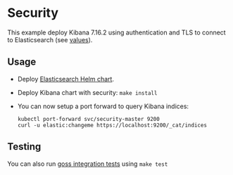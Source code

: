 # Security

This example deploy Kibana 7.16.2 using authentication and TLS to connect to
Elasticsearch (see [values][]).


## Usage

* Deploy [Elasticsearch Helm chart][].

* Deploy Kibana chart with security: `make install`

* You can now setup a port forward to query Kibana indices:

  ```
  kubectl port-forward svc/security-master 9200
  curl -u elastic:changeme https://localhost:9200/_cat/indices
  ```


## Testing

You can also run [goss integration tests][] using `make test`


[elasticsearch helm chart]: https://github.com/elastic/helm-charts/tree/7.16/elasticsearch/examples/security/
[goss integration tests]: https://github.com/elastic/helm-charts/tree/7.16/kibana/examples/security/test/goss.yaml
[values]: https://github.com/elastic/helm-charts/tree/7.16/kibana/examples/security/values.yaml
